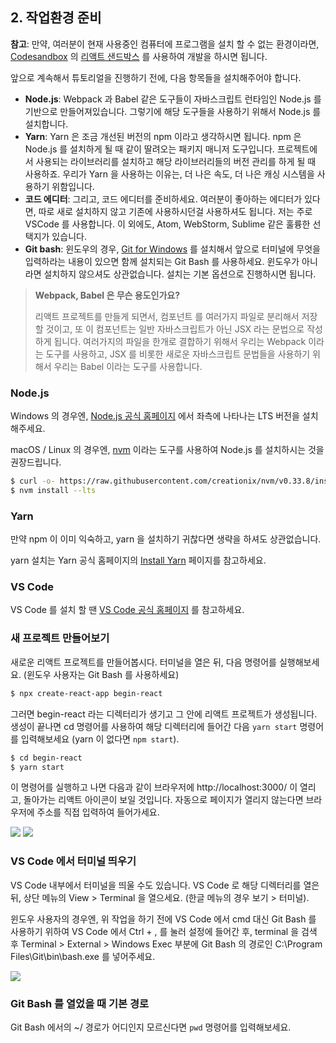 ## 2. 작업환경 준비

**참고**: 만약, 여러분이 현재 사용중인 컴퓨터에 프로그램을 설치 할 수 없는 환경이라면, [Codesandbox](https://codesandbox.io) 의 [리액트 샌드박스](https://codesandbox.io/s/new) 를 사용하여 개발을 하시면 됩니다.

앞으로 계속해서 튜토리얼을 진행하기 전에, 다음 항목들을 설치해주어야 합니다.

- **Node.js**: Webpack 과 Babel 같은 도구들이 자바스크립트 런타임인 Node.js 를 기반으로 만들어져있습니다. 그렇기에 해당 도구들을 사용하기 위해서 Node.js 를 설치합니다.
- **Yarn**: Yarn 은 조금 개선된 버전의 npm 이라고 생각하시면 됩니다. npm 은 Node.js 를 설치하게 될 때 같이 딸려오는 패키지 매니저 도구입니다. 프로젝트에서 사용되는 라이브러리를 설치하고 해당 라이브러리들의 버전 관리를 하게 될 때 사용하죠. 우리가 Yarn 을 사용하는 이유는, 더 나은 속도, 더 나은 캐싱 시스템을 사용하기 위함입니다.
- **코드 에디터**: 그리고, 코드 에디터를 준비하세요. 여러분이 좋아하는 에디터가 있다면, 따로 새로 설치하지 않고 기존에 사용하시던걸 사용하셔도 됩니다. 저는 주로 VSCode 를 사용합니다. 이 외에도, Atom, WebStorm, Sublime 같은 훌륭한 선택지가 있습니다.
- **Git bash**: 윈도우의 경우, [Git for Windows](https://gitforwindows.org/) 를 설치해서 앞으로 터미널에 무엇을 입력하라는 내용이 있으면 함께 설치되는 Git Bash 를 사용하세요. 윈도우가 아니라면 설치하지 않으셔도 상관없습니다. 설치는 기본 옵션으로 진행하시면 됩니다.

> **Webpack, Babel 은 무슨 용도인가요?**
>
> 리액트 프로젝트를 만들게 되면서, 컴포넌트 를 여러가지 파일로 분리해서 저장 할 것이고, 또 이 컴포넌트는 일반 자바스크립트가 아닌 JSX 라는 문법으로 작성하게 됩니다. 여러가지의 파일을 한개로 결합하기 위해서 우리는 Webpack 이라는 도구를 사용하고, JSX 를 비롯한 새로운 자바스크립트 문법들을 사용하기 위해서 우리는 Babel 이라는 도구를 사용합니다.

### Node.js

Windows 의 경우엔, [Node.js 공식 홈페이지](https://nodejs.org) 에서 좌측에 나타나는 LTS 버전을 설치해주세요.

macOS / Linux 의 경우엔, [nvm](https://github.com/nvm-sh/nvm) 이라는 도구를 사용하여 Node.js 를 설치하시는 것을 권장드립니다.

```bash
$ curl -o- https://raw.githubusercontent.com/creationix/nvm/v0.33.8/install.sh | bash
$ nvm install --lts
```

### Yarn

만약 npm 이 이미 익숙하고, yarn 을 설치하기 귀찮다면 생략을 하셔도 상관없습니다.

yarn 설치는 Yarn 공식 홈페이지의 [Install Yarn](https://yarnpkg.com/en/docs/install) 페이지를 참고하세요.

### VS Code

VS Code 를 설치 할 땐 [VS Code 공식 홈페이지](https://code.visualstudio.com/) 를 참고하세요.

### 새 프로젝트 만들어보기

새로운 리액트 프로젝트를 만들어봅시다. 터미널을 열은 뒤, 다음 명령어를 실행해보세요. (윈도우 사용자는 Git Bash 를 사용하세요)

```bash
$ npx create-react-app begin-react
```

그러면 begin-react 라는 디렉터리가 생기고 그 안에 리액트 프로젝트가 생성됩니다. 생성이 끝나면 cd 명령어를 사용하여 해당 디렉터리에 들어간 다음 `yarn start` 명령어를 입력해보세요 (yarn 이 없다면 `npm start`).

```bash
$ cd begin-react
$ yarn start
```

이 명령어를 실행하고 나면 다음과 같이 브라우저에 http://localhost:3000/ 이 열리고, 돌아가는 리액트 아이콘이 보일 것입니다. 자동으로 페이지가 열리지 않는다면 브라우저에 주소를 직접 입력하여 들어가세요.

![](https://i.imgur.com/6Mw3rve.png)
![](https://i.imgur.com/E6DgKVH.png)

### VS Code 에서 터미널 띄우기

VS Code 내부에서 터미널을 띄울 수도 있습니다. VS Code 로 해당 디렉터리를 열은 뒤, 상단 메뉴의 View > Terminal 을 열으세요. (한글 메뉴의 경우 보기 > 터미널).

윈도우 사용자의 경우엔, 위 작업을 하기 전에 VS Code 에서 cmd 대신 Git Bash 를 사용하기 위하여 VS Code 에서 Ctrl + , 를 눌러 설정에 들어간 후, terminal 을 검색 후 Terminal > External > Windows Exec 부분에 Git Bash 의 경로인 C:\Program Files\Git\bin\bash.exe 를 넣어주세요.

![](https://i.imgur.com/XB35MUY.png)

### Git Bash 를 열었을 때 기본 경로

Git Bash 에서의 ~/ 경로가 어디인지 모르신다면 `pwd` 명령어를 입력해보세요.
